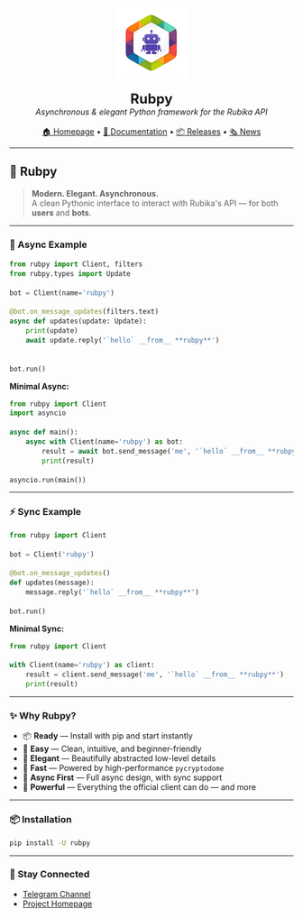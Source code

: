 <p align="center">
  <a href="https://github.com/shayanheidari01/rubika">
    <img src="https://raw.githubusercontent.com/shayanheidari01/rubika/master/icon.png" width="128" alt="Rubpy Logo" />
  </a>
  <br><br>
  <strong><font size="+2">Rubpy</font></strong><br>
  <em>Asynchronous & elegant Python framework for the Rubika API</em>
  <br><br>
  <a href="https://github.com/shayanheidari01/rubika">🏠 Homepage</a> •
  <a href="https://docs.rubpy.site">📘 Documentation</a> •
  <a href="https://pypi.org/project/rubpy/#history">📦 Releases</a> •
  <a href="https://t.me/rubikapy">🗞 News</a>
</p>

---

## 🌟 Rubpy

> **Modern. Elegant. Asynchronous.**  
> A clean Pythonic interface to interact with Rubika's API — for both **users** and **bots**.

---

### 🚀 Async Example
```python
from rubpy import Client, filters
from rubpy.types import Update

bot = Client(name='rubpy')

@bot.on_message_updates(filters.text)
async def updates(update: Update):
    print(update)
    await update.reply('`hello` __from__ **rubpy**')
  

bot.run()
```

**Minimal Async:**
```python
from rubpy import Client
import asyncio

async def main():
    async with Client(name='rubpy') as bot:
        result = await bot.send_message('me', '`hello` __from__ **rubpy**')
        print(result)

asyncio.run(main())
```

---

### ⚡ Sync Example
```python
from rubpy import Client

bot = Client('rubpy')

@bot.on_message_updates()
def updates(message):
    message.reply('`hello` __from__ **rubpy**')

bot.run()
```

**Minimal Sync:**
```python
from rubpy import Client

with Client(name='rubpy') as client:
    result = client.send_message('me', '`hello` __from__ **rubpy**')
    print(result)
```

---

### ✨ Why Rubpy?

- 📦 **Ready** — Install with pip and start instantly
- 🧠 **Easy** — Clean, intuitive, and beginner-friendly
- 💅 **Elegant** — Beautifully abstracted low-level details
- 🚀 **Fast** — Powered by high-performance `pycryptodome`
- 🔁 **Async First** — Full async design, with sync support
- 💪 **Powerful** — Everything the official client can do — and more

---

### 📦 Installation

```bash
pip install -U rubpy
```

---

### 📣 Stay Connected

- [Telegram Channel](https://t.me/rubikapy)
- [Project Homepage](https://github.com/shayanheidari01/rubika)
